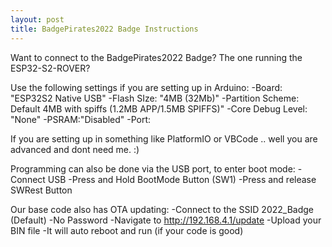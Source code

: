 ```yaml
---
layout: post
title: BadgePirates2022 Badge Instructions
---
```


Want to connect to the BadgePirates2022 Badge?
The one running the ESP32-S2-ROVER?

Use the following settings if you are setting up in Arduino:
-Board: "ESP32S2 Native USB"
-Flash SIze: "4MB (32Mb)"
-Partition Scheme: Default 4MB with spiffs (1.2MB APP/1.5MB SPIFFS)"
-Core Debug Level: "None"
-PSRAM:"Disabled"
-Port: <what ever it is on your machine>

If you are setting up in something like PlatformIO or VBCode .. well you are advanced and dont need me. :)

Programming can also be done via the USB port, to enter boot mode:
-Connect USB
-Press and Hold BootMode Button (SW1)
-Press and release SWRest Button

Our base code also has OTA updating:
-Connect to the SSID 2022_Badge (Default)
-No Password
-Navigate to http://192.168.4.1/update
-Upload your BIN file
-It will auto reboot and run (if your code is good)
